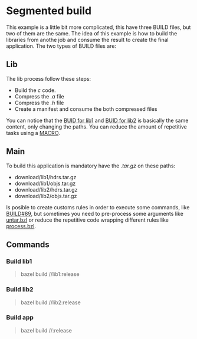 # Segmented build

This example is a little bit more complicated, this have three BUILD files, but two of them are the same. The idea of this example is how to build the libraries from anothe job and consume the result to create the final application. The two types of BUILD files are:

## Lib

The lib process follow these steps:

- Build the _c_ code.
- Compress the _.a_ file
- Compress the _.h_ file
- Create a manifest and consume the both compressed files

You can notice that the [BUID for lib1](./lib1/BUILD) and [BUID for lib2](./lib2/BUILD) is basically the same content, only changing the paths. You can reduce the amount of repetitive tasks using a [MACRO](./process.bzl).

## Main

To build this application is mandatory have the _.tar.gz_ on these paths:

- download/lib1/hdrs.tar.gz
- download/lib1/objs.tar.gz
- download/lib2/hdrs.tar.gz
- download/lib2/objs.tar.gz

Is posible to create customs rules in order to execute some commands, like [BUILD#89](./BUILD), but sometimes you need to pre-process some arguments like [untar.bzl](./untar.bzl) or reduce the repetitive code wrapping different rules like [process.bzl](./process.bzl).

## Commands

### Build lib1

> bazel build //lib1:release

### Build lib2

> bazel build //lib2:release

### Build app

> bazel build //:release